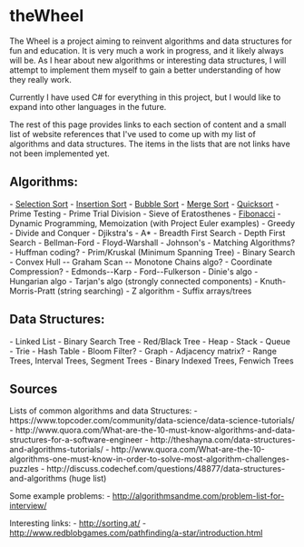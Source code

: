 # theWheel
The Wheel is a project aiming to reinvent algorithms and data structures for fun and education.
It is very much a work in progress, and it likely always will be. As I hear about new algorithms or
interesting data structures, I will attempt to implement them myself to gain a better understanding
of how they really work.

Currently I have used C# for everything in this project, but I would like to expand into other languages in the future.

The rest of this page provides links to each section of content and a small list of website references that I've used
to come up with my list of algorithms and data structures. The items in the lists that are not links have not been implemented yet.

<h2>Algorithms:</h2>
  - <a href="sorts/">Selection Sort</a>
  - <a href="sorts/">Insertion Sort</a>
  - <a href="sorts/">Bubble Sort</a>
  - <a href="sorts/">Merge Sort</a>
  - <a href="sorts/">Quicksort</a>
  - Prime Testing
  - Prime Trial Division
  - Sieve of Eratosthenes
  - <a href="fib/">Fibonacci</a>
  - Dynamic Programming, Memoization (with Project Euler examples)
  - Greedy
  - Divide and Conquer
  - Djikstra's
  - A*
  - Breadth First Search
  - Depth First Search
  - Bellman-Ford
  - Floyd-Warshall
  - Johnson's
  - Matching Algorithms?
  - Huffman coding?
  - Prim/Kruskal (Minimum Spanning Tree)
  - Binary Search
  - Convex Hull -- Graham Scan -- Monotone Chains algo?
  - Coordinate Compression?
  - Edmonds--Karp
  - Ford--Fulkerson
  - Dinie's algo
  - Hungarian algo
  - Tarjan's algo (strongly connected components)
  - Knuth-Morris-Pratt (string searching)
  - Z algorithm
  - Suffix arrays/trees


<h2>Data Structures:</h2>
  - Linked List
  - Binary Search Tree
  - Red/Black Tree
  - Heap
  - Stack
  - Queue
  - Trie
  - Hash Table
  - Bloom Filter?
  - Graph
  - Adjacency matrix?
  - Range Trees, Interval Trees, Segment Trees
  - Binary Indexed Trees, Fenwich Trees

  <h2>Sources</h2>
  Lists of common algorithms and data Structures:
    - https://www.topcoder.com/community/data-science/data-science-tutorials/
    - http://www.quora.com/What-are-the-10-must-know-algorithms-and-data-structures-for-a-software-engineer
    - http://theshayna.com/data-structures-and-algorithms-tutorials/
    - http://www.quora.com/What-are-the-10-algorithms-one-must-know-in-order-to-solve-most-algorithm-challenges-puzzles
    - http://discuss.codechef.com/questions/48877/data-structures-and-algorithms (huge list)

  Some example problems:
    - http://algorithmsandme.com/problem-list-for-interview/

  Interesting links:
    - http://sorting.at/
    - http://www.redblobgames.com/pathfinding/a-star/introduction.html
